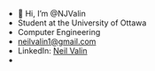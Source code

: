 - 👋 Hi, I’m @NJValin
- Student at the University of Ottawa
- Computer Engineering
- neilvalin1@gmail.com
- LinkedIn: [Neil Valin](https://www.linkedin.com/in/neil-valin-ab12a8205/)
- 

<!---
NJValin/NJValin is a ✨ special ✨ repository because its `README.md` (this file) appears on your GitHub profile.
You can click the Preview link to take a look at your changes.
--->
